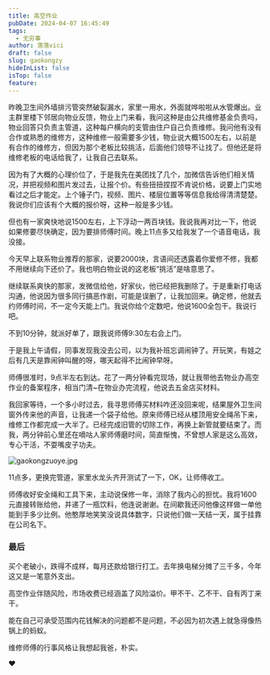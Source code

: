 ```yaml
---
title: 高空作业
pubDate: 2024-04-07 16:45:49
tags:
  - 无穷事
author: 落落vici
draft: false
slug: gaokongzy
hideInList: false
isTop: false
feature:
---
```

昨晚卫生间外墙排污管突然破裂漏水，家里一用水，外面就哗啦啦从水管爆出。业主群里楼下邻居向物业反馈，物业上门来看，我问这种是由公共维修基金负责吗，物业回答只负责主管道，这种每户横向的支管由住户自己负责维修。我问他有没有合作或熟悉的维修方，这种维修一般需要多少钱，物业说大概1500左右，以前是有合作的维修方，但因为那个老板比较挑活，后面他们领导不让找了。但他还是将维修老板的电话给我了，让我自己去联系。

因为有了大概的心理价位了，于是我先在美团找了几个，加微信告诉他们相关情况，并把视频和图片发过去，让报个价。有些扭扭捏捏不肯说价格，说要上门实地看过之后才能定。上个锤子门，视频、图片、楼层位置等等信息我给得清清楚楚。我说你们应该有个大概的报价呀，这种一般是多少钱。

但也有一家爽快地说1500左右，上下浮动一两百块钱。我说我再对比一下，他说如果修要尽快确定，因为要排师傅时间。晚上11点多又给我发了一个语音电话，我没接。

今天早上联系物业推荐的那家，说要2000块，言语间还透露着你爱修不修，我都不用继续向下还价了。我也明白物业说的这老板“挑活”是啥意思了。

继续联系爽快的那家，发微信给他，好家伙，他已经把我删除了。于是重新打电话沟通，他说因为很多同行搞恶作剧，可能是误删了，让我加回来。确定修，他就去约师傅时间，不一定今天能上门。我说你给个定数吧，他说1600全包干。我说行吧。

不到10分钟，就派好单了，跟我说师傅9:30左右会上门。

于是我上午请假，同事发现我没去公司，以为我补班忘调闹钟了。开玩笑，有娃之后有几天是靠闹钟叫醒的呀，哪天起得不比闹钟早呀。

师傅很准时，9点半左右到达。花了一两分钟看完现场，就让我带他去物业办高空作业的备案程序，相当门清~在物业办完流程，他说去五金店买材料。

我回家等待，一个多小时过去，我寻思师傅买材料咋还没回来呢，结果屋外卫生间窗外传来他的声音，让我递一个袋子给他。原来师傅已经从楼顶用安全绳吊下来，维修工作都完成一大半了。已经完成旧管的切除工作，再换上新管就要结束了。而我，两分钟前心里还在嘀咕人家师傅磨时间，简直惭愧，不曾想人家是这么高效，专心干活，不耍嘴皮子功夫。

![gaokongzuoye.jpg](https://img.hux.ink/image/2024/04/gaokongzuoye.jpg)


11点多，更换完管道，家里水龙头齐开测试了一下，OK，让师傅收工。

师傅收好安全绳和工具下来，主动说保修一年，消除了我内心的担忧。我将1600元直接转账给他，并递了一瓶饮料，他连说谢谢。在间歇我还问他像这样做一单他能到手多少比例。他憨厚地笑笑没说具体数字，只说他们做一天结一天，属于挂靠在公司名下。

### 最后

买个老破小，跌得不成样，每月还款给银行打工。去年换电梯分摊了三千多，今年这又是一笔意外支出。

高空作业伴随风险，市场收费已经涵盖了风险溢价。甲不干、乙不干、自有丙丁来干。

能在自己可承受范围内花钱解决的问题都不是问题，不必因为初次遇上就急得像热锅上的蚂蚁。

维修师傅的行事风格让我想起我爸，朴实。

❤